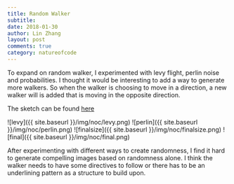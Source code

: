 ```yaml
---
title: Random Walker
subtitle:
date: 2018-01-30
author: Lin Zhang
layout: post
comments: true
category: natureofcode
---
```


To expand on random walker, I experimented with levy flight, perlin noise and probabilities. I thought it would be interesting to add a way to generate more walkers. So when the walker is choosing to move in a direction, a new walker will is added that is moving in the opposite direction.

The sketch can be found [here](http://alpha.editor.p5js.org/linzhang/sketches/BJdMEdTSz)

![levy]({{ site.baseurl }}/img/noc/levy.png)
![perlin]({{ site.baseurl }}/img/noc/perlin.png)
![finalsize]({{ site.baseurl }}/img/noc/finalsize.png)
![final]({{ site.baseurl }}/img/noc/final.png)

After experimenting with different ways to create randomness, I find it hard to generate compelling images based on randomness alone. I think the walker needs to have some directives to follow or there has to be an underlining pattern as a structure to build upon.
